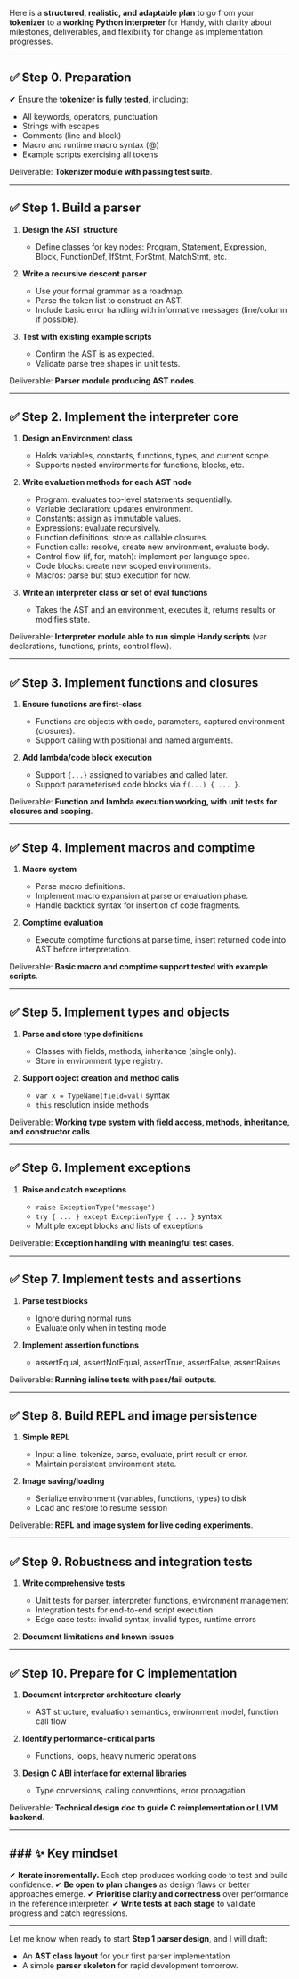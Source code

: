 Here is a **structured, realistic, and adaptable plan** to go from your **tokenizer** to a **working Python interpreter** for Handy, with clarity about milestones, deliverables, and flexibility for change as implementation progresses.

---

## ✅ **Step 0. Preparation**

✔ Ensure the **tokenizer is fully tested**, including:

* All keywords, operators, punctuation
* Strings with escapes
* Comments (line and block)
* Macro and runtime macro syntax (@)
* Example scripts exercising all tokens

Deliverable: **Tokenizer module with passing test suite**.

---

## ✅ **Step 1. Build a parser**

1. **Design the AST structure**

   * Define classes for key nodes: Program, Statement, Expression, Block, FunctionDef, IfStmt, ForStmt, MatchStmt, etc.

2. **Write a recursive descent parser**

   * Use your formal grammar as a roadmap.
   * Parse the token list to construct an AST.
   * Include basic error handling with informative messages (line/column if possible).

3. **Test with existing example scripts**

   * Confirm the AST is as expected.
   * Validate parse tree shapes in unit tests.

Deliverable: **Parser module producing AST nodes**.

---

## ✅ **Step 2. Implement the interpreter core**

1. **Design an Environment class**

   * Holds variables, constants, functions, types, and current scope.
   * Supports nested environments for functions, blocks, etc.

2. **Write evaluation methods for each AST node**

   * Program: evaluates top-level statements sequentially.
   * Variable declaration: updates environment.
   * Constants: assign as immutable values.
   * Expressions: evaluate recursively.
   * Function definitions: store as callable closures.
   * Function calls: resolve, create new environment, evaluate body.
   * Control flow (if, for, match): implement per language spec.
   * Code blocks: create new scoped environments.
   * Macros: parse but stub execution for now.

3. **Write an interpreter class or set of eval functions**

   * Takes the AST and an environment, executes it, returns results or modifies state.

Deliverable: **Interpreter module able to run simple Handy scripts** (var declarations, functions, prints, control flow).

---

## ✅ **Step 3. Implement functions and closures**

1. **Ensure functions are first-class**

   * Functions are objects with code, parameters, captured environment (closures).
   * Support calling with positional and named arguments.

2. **Add lambda/code block execution**

   * Support `{...}` assigned to variables and called later.
   * Support parameterised code blocks via `f(...) { ... }`.

Deliverable: **Function and lambda execution working, with unit tests for closures and scoping**.

---

## ✅ **Step 4. Implement macros and comptime**

1. **Macro system**

   * Parse macro definitions.
   * Implement macro expansion at parse or evaluation phase.
   * Handle backtick syntax for insertion of code fragments.

2. **Comptime evaluation**

   * Execute comptime functions at parse time, insert returned code into AST before interpretation.

Deliverable: **Basic macro and comptime support tested with example scripts**.

---

## ✅ **Step 5. Implement types and objects**

1. **Parse and store type definitions**

   * Classes with fields, methods, inheritance (single only).
   * Store in environment type registry.

2. **Support object creation and method calls**

   * `var x = TypeName(field=val)` syntax
   * `this` resolution inside methods

Deliverable: **Working type system with field access, methods, inheritance, and constructor calls**.

---

## ✅ **Step 6. Implement exceptions**

1. **Raise and catch exceptions**

   * `raise ExceptionType("message")`
   * `try { ... } except ExceptionType { ... }` syntax
   * Multiple except blocks and lists of exceptions

Deliverable: **Exception handling with meaningful test cases**.

---

## ✅ **Step 7. Implement tests and assertions**

1. **Parse test blocks**

   * Ignore during normal runs
   * Evaluate only when in testing mode

2. **Implement assertion functions**

   * assertEqual, assertNotEqual, assertTrue, assertFalse, assertRaises

Deliverable: **Running inline tests with pass/fail outputs**.

---

## ✅ **Step 8. Build REPL and image persistence**

1. **Simple REPL**

   * Input a line, tokenize, parse, evaluate, print result or error.
   * Maintain persistent environment state.

2. **Image saving/loading**

   * Serialize environment (variables, functions, types) to disk
   * Load and restore to resume session

Deliverable: **REPL and image system for live coding experiments**.

---

## ✅ **Step 9. Robustness and integration tests**

1. **Write comprehensive tests**

   * Unit tests for parser, interpreter functions, environment management
   * Integration tests for end-to-end script execution
   * Edge case tests: invalid syntax, invalid types, runtime errors

2. **Document limitations and known issues**

---

## ✅ **Step 10. Prepare for C implementation**

1. **Document interpreter architecture clearly**

   * AST structure, evaluation semantics, environment model, function call flow

2. **Identify performance-critical parts**

   * Functions, loops, heavy numeric operations

3. **Design C ABI interface for external libraries**

   * Type conversions, calling conventions, error propagation

Deliverable: **Technical design doc to guide C reimplementation or LLVM backend**.

---

## ### ✨ **Key mindset**

✔ **Iterate incrementally.** Each step produces working code to test and build confidence.
✔ **Be open to plan changes** as design flaws or better approaches emerge.
✔ **Prioritise clarity and correctness** over performance in the reference interpreter.
✔ **Write tests at each stage** to validate progress and catch regressions.

---

Let me know when ready to start **Step 1 parser design**, and I will draft:

* An **AST class layout** for your first parser implementation
* A simple **parser skeleton** for rapid development tomorrow.
